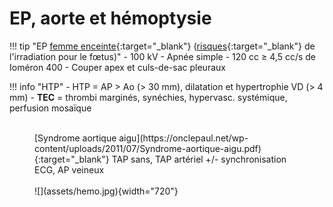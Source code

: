 # EP, aorte et hémoptysie

!!! tip "EP [femme enceinte](https://onclepaul.net/wp-content/uploads/2011/07/EP-chez-la-femme-enceinte-CS-2013+++1.pdf){:target="_blank"} ([risques](https://onclepaul.fr/wp-content/uploads/2011/07/La-femme-enceinte-en-imagerie-pire-angoisse-du-radiologue-New-JFR-2020.pdf){:target="_blank"} de l'irradiation pour le fœtus)"
    - 100 kV
    - Apnée simple
    - 120 cc ≥ 4,5 cc/s de Ioméron 400
    - Couper apex et culs-de-sac pleuraux

!!! info "HTP"
    - HTP = AP > Ao (> 30 mm), dilatation et hypertrophie VD (> 4 mm)
    - **TEC** = thrombi marginés, synéchies, hypervasc. systémique, perfusion mosaïque

<figure markdown="span">
    </br>
    [Syndrome aortique aigu](https://onclepaul.net/wp-content/uploads/2011/07/Syndrome-aortique-aigu.pdf){:target="_blank"}  
    TAP sans, TAP artériel +/- synchronisation ECG, AP veineux  
    </br></br>
    ![](assets/hemo.jpg){width="720"}
</figure>